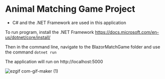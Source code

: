 # Animal Matching Game Project
- C# and the .NET Framework are used in this application

To run program, install the .NET Framework https://docs.microsoft.com/en-us/dotnet/core/install/

Then in the command line, navigate to the BlazorMatchGame folder and use the command
```dotnet run```

The application will run on http://localhost:5000

![ezgif com-gif-maker (1)](https://user-images.githubusercontent.com/59797227/149670818-643a98d0-ca11-414f-b1b9-099d78dc39b8.gif)
